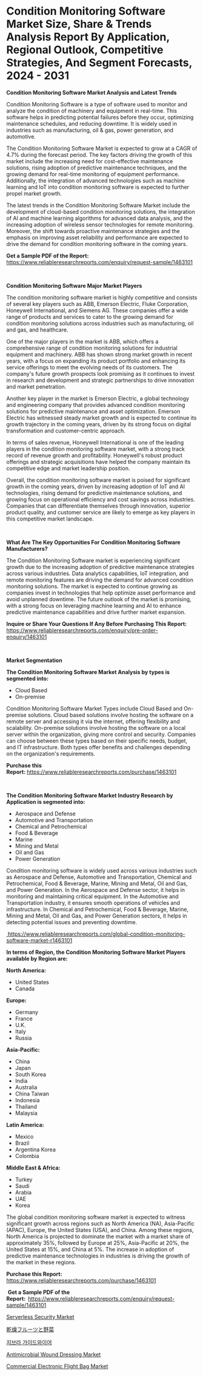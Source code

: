 <p><h1>Condition Monitoring Software Market Size, Share & Trends Analysis Report By Application, Regional Outlook, Competitive Strategies, And Segment Forecasts, 2024 - 2031</h1></p><p><strong>Condition Monitoring Software Market Analysis and Latest Trends</strong></p>
<p><p>Condition Monitoring Software is a type of software used to monitor and analyze the condition of machinery and equipment in real-time. This software helps in predicting potential failures before they occur, optimizing maintenance schedules, and reducing downtime. It is widely used in industries such as manufacturing, oil & gas, power generation, and automotive.</p><p>The Condition Monitoring Software Market is expected to grow at a CAGR of 4.7% during the forecast period. The key factors driving the growth of this market include the increasing need for cost-effective maintenance solutions, rising adoption of predictive maintenance techniques, and the growing demand for real-time monitoring of equipment performance. Additionally, the integration of advanced technologies such as machine learning and IoT into condition monitoring software is expected to further propel market growth.</p><p>The latest trends in the Condition Monitoring Software Market include the development of cloud-based condition monitoring solutions, the integration of AI and machine learning algorithms for advanced data analysis, and the increasing adoption of wireless sensor technologies for remote monitoring. Moreover, the shift towards proactive maintenance strategies and the emphasis on improving asset reliability and performance are expected to drive the demand for condition monitoring software in the coming years.</p></p>
<p><strong>Get a Sample PDF of the Report:&nbsp;</strong> <a href="https://www.reliableresearchreports.com/enquiry/request-sample/1463101">https://www.reliableresearchreports.com/enquiry/request-sample/1463101</a></p>
<p>&nbsp;</p>
<p><strong>Condition Monitoring Software Major Market Players</strong></p>
<p><p>The condition monitoring software market is highly competitive and consists of several key players such as ABB, Emerson Electric, Fluke Corporation, Honeywell International, and Siemens AG. These companies offer a wide range of products and services to cater to the growing demand for condition monitoring solutions across industries such as manufacturing, oil and gas, and healthcare.</p><p>One of the major players in the market is ABB, which offers a comprehensive range of condition monitoring solutions for industrial equipment and machinery. ABB has shown strong market growth in recent years, with a focus on expanding its product portfolio and enhancing its service offerings to meet the evolving needs of its customers. The company's future growth prospects look promising as it continues to invest in research and development and strategic partnerships to drive innovation and market penetration.</p><p>Another key player in the market is Emerson Electric, a global technology and engineering company that provides advanced condition monitoring solutions for predictive maintenance and asset optimization. Emerson Electric has witnessed steady market growth and is expected to continue its growth trajectory in the coming years, driven by its strong focus on digital transformation and customer-centric approach.</p><p>In terms of sales revenue, Honeywell International is one of the leading players in the condition monitoring software market, with a strong track record of revenue growth and profitability. Honeywell's robust product offerings and strategic acquisitions have helped the company maintain its competitive edge and market leadership position.</p><p>Overall, the condition monitoring software market is poised for significant growth in the coming years, driven by increasing adoption of IoT and AI technologies, rising demand for predictive maintenance solutions, and growing focus on operational efficiency and cost savings across industries. Companies that can differentiate themselves through innovation, superior product quality, and customer service are likely to emerge as key players in this competitive market landscape.</p></p>
<p>&nbsp;</p>
<p><strong>What Are The Key Opportunities For Condition Monitoring Software Manufacturers?</strong></p>
<p><p>The Condition Monitoring Software market is experiencing significant growth due to the increasing adoption of predictive maintenance strategies across various industries. Data analytics capabilities, IoT integration, and remote monitoring features are driving the demand for advanced condition monitoring solutions. The market is expected to continue growing as companies invest in technologies that help optimize asset performance and avoid unplanned downtime. The future outlook of the market is promising, with a strong focus on leveraging machine learning and AI to enhance predictive maintenance capabilities and drive further market expansion.</p></p>
<p><strong>Inquire or Share Your Questions If Any Before Purchasing This Report:</strong> <a href="https://www.reliableresearchreports.com/enquiry/pre-order-enquiry/1463101">https://www.reliableresearchreports.com/enquiry/pre-order-enquiry/1463101</a></p>
<p>&nbsp;</p>
<p><strong>Market Segmentation</strong></p>
<p><strong>The Condition Monitoring Software Market Analysis by types is segmented into:</strong></p>
<p><ul><li>Cloud Based</li><li>On-premise</li></ul></p>
<p><p>Condition Monitoring Software Market Types include Cloud Based and On-premise solutions. Cloud based solutions involve hosting the software on a remote server and accessing it via the internet, offering flexibility and scalability. On-premise solutions involve hosting the software on a local server within the organization, giving more control and security. Companies can choose between these types based on their specific needs, budget, and IT infrastructure. Both types offer benefits and challenges depending on the organization's requirements.</p></p>
<p><strong>Purchase this Report:&nbsp;</strong><a href="https://www.reliableresearchreports.com/purchase/1463101">https://www.reliableresearchreports.com/purchase/1463101</a></p>
<p>&nbsp;</p>
<p><strong>The Condition Monitoring Software Market Industry Research by Application is segmented into:</strong></p>
<p><ul><li>Aerospace and Defense</li><li>Automotive and Transportation</li><li>Chemical and Petrochemical</li><li>Food & Beverage</li><li>Marine</li><li>Mining and Metal</li><li>Oil and Gas</li><li>Power Generation</li></ul></p>
<p><p>Condition monitoring software is widely used across various industries such as Aerospace and Defense, Automotive and Transportation, Chemical and Petrochemical, Food & Beverage, Marine, Mining and Metal, Oil and Gas, and Power Generation. In the Aerospace and Defense sector, it helps in monitoring and maintaining critical equipment. In the Automotive and Transportation industry, it ensures smooth operations of vehicles and infrastructure. In Chemical and Petrochemical, Food & Beverage, Marine, Mining and Metal, Oil and Gas, and Power Generation sectors, it helps in detecting potential issues and preventing downtime.</p></p>
<p><a href="https://www.reliableresearchreports.com/global-condition-monitoring-software-market-r1463101">&nbsp;https://www.reliableresearchreports.com/global-condition-monitoring-software-market-r1463101</a></p>
<p><strong>In terms of Region, the Condition Monitoring Software Market Players available by Region are:</strong></p>
<p>
    <p> <strong> North America: </strong>
        <ul>
            <li>United States</li>
            <li>Canada</li>
        </ul>
        </p> 
    <p> <strong> Europe: </strong>
        <ul>
            <li>Germany</li>
            <li>France</li>
            <li>U.K.</li>
            <li>Italy</li>
            <li>Russia</li>
        </ul>
        </p> 
    <p> <strong> Asia-Pacific: </strong>
        <ul>
            <li>China</li>
            <li>Japan</li>
            <li>South Korea</li>
            <li>India</li>
            <li>Australia</li>
            <li>China Taiwan</li>
            <li>Indonesia</li>
            <li>Thailand</li>
            <li>Malaysia</li>
        </ul>
        </p> 
    <p> <strong> Latin America: </strong>
        <ul>
            <li>Mexico</li>
            <li>Brazil</li>
            <li>Argentina Korea</li>
            <li>Colombia</li>
        </ul>
        </p> 
    <p> <strong> Middle East & Africa: </strong>
        <ul>
            <li>Turkey</li>
            <li>Saudi</li>
            <li>Arabia</li>
            <li>UAE</li>
            <li>Korea</li>
        </ul>
    </p>
    </p>
<p><p>The global condition monitoring software market is expected to witness significant growth across regions such as North America (NA), Asia-Pacific (APAC), Europe, the United States (USA), and China. Among these regions, North America is projected to dominate the market with a market share of approximately 35%, followed by Europe at 25%, Asia-Pacific at 20%, the United States at 15%, and China at 5%. The increase in adoption of predictive maintenance technologies in industries is driving the growth of the market in these regions.</p></p>
<p><strong>Purchase this Report: </strong><a href="https://www.reliableresearchreports.com/purchase/1463101">https://www.reliableresearchreports.com/purchase/1463101</a></p>
<p>&nbsp;<strong>Get a Sample PDF of the Report:&nbsp;&nbsp;</strong><a href="https://www.reliableresearchreports.com/enquiry/request-sample/1463101">https://www.reliableresearchreports.com/enquiry/request-sample/1463101</a></p>
<p><strong></strong></p>
<p><p><a href="https://github.com/SashaBeier2023/Market-Research-Report-List-1/blob/main/serverless-security-market.md">Serverless Security Market</a></p><p><a href="https://medium.com/@jarredmertz53/%E6%9E%9C%E7%89%A9%E3%82%84%E9%87%8E%E8%8F%9C%E3%81%AE%E4%B9%BE%E7%87%A5%E5%B8%82%E5%A0%B4%E3%82%B7%E3%82%A7%E3%82%A2%E3%81%AE%E5%A4%89%E9%81%B7%E3%81%A8%E5%B8%82%E5%A0%B4%E6%88%90%E9%95%B7%E3%83%88%E3%83%AC%E3%83%B3%E3%83%892024%E5%B9%B4-2031%E5%B9%B4-76601b907d0d">乾燥フルーツと野菜</a></p><p><a href="https://medium.com/@dellkoepp03/%EC%96%BC%EB%A3%A9%EB%A7%90-%EA%B0%80%EC%9D%B4%EB%93%9C%EC%99%80%EC%9D%B4%EC%96%B4-%EC%8B%9C%EC%9E%A5-%EC%8B%9C%EC%9E%A5-%EC%A0%90%EC%9C%A0%EC%9C%A8-%EC%8B%9C%EC%9E%A5-%ED%8A%B8%EB%A0%8C%EB%93%9C-%EB%B0%8F-%EB%AF%B8%EB%9E%98-%EC%84%B1%EC%9E%A5-%ED%83%90%EC%83%89-f7e2ccf3f6ff">지브라 가이드와이어</a></p><p><a href="https://www.linkedin.com/pulse/antimicrobial-wound-dressing-market-research-report-its-history-r5uie?trackingId=XVwYC7OUJX6%2B8NUkT%2BAdMQ%3D%3D">Antimicrobial Wound Dressing Market</a></p><p><a href="https://github.com/singletonthaxterkelliehr2df/Market-Research-Report-List-2/blob/main/commercial-electronic-flight-bag-market.md">Commercial Electronic Flight Bag Market</a></p></p>
